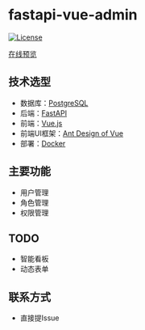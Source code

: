 # fastapi-vue-admin

[![License](https://img.shields.io/npm/l/package.json.svg?style=flat)](https://github.com/vueComponent/ant-design-vue-pro/blob/master/LICENSE)

[在线预览]()

## 技术选型

- 数据库：[PostgreSQL](https://www.postgresql.org/) 
- 后端：[FastAPI](https://fastapi.tiangolo.com/zh/)
- 前端：[Vue.js](https://cn.vuejs.org/)
- 前端UI框架：[Ant Design of Vue](https://antdv.com/docs/vue/introduce-cn/)
- 部署：[Docker](https://www.docker.com/)
## 主要功能
- 用户管理
- 角色管理
- 权限管理

## TODO
- 智能看板
- 动态表单

## 联系方式

- 直接提Issue